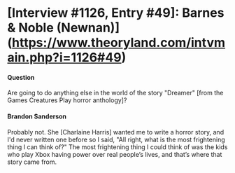 # [Interview #1126, Entry #49]: Barnes & Noble (Newnan)](https://www.theoryland.com/intvmain.php?i=1126#49)

#### Question

Are going to do anything else in the world of the story "Dreamer" [from the Games Creatures Play horror anthology]?

#### Brandon Sanderson

Probably not. She [Charlaine Harris] wanted me to write a horror story, and I'd never written one before so I said, "All right, what is the most frightening thing I can think of?" The most frightening thing I could think of was the kids who play Xbox having power over real people’s lives, and that’s where that story came from.

